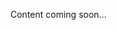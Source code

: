 Content coming soon...
<!-- Once you've created an experiment, you can start adding and managing related files, such as images, documents, and other media. This helps you organize files efficiently, set frequencies, and control views and conversions.

<p><img src="/static/images/websites/experiment/experiment-detail.jpg" alt="Experiment Detail"></p>

**Name** | **Description**
:--- | ---
Name | The name of your experiment item.
Variant | An alternative version of the file being tested against the original.
Object | The file to include in the experiment.
Active | Check to activate or deactivate this item.
Frequency | Adjust the slider to set how often this file should appear.
Views | The number of times the file has been viewed.
Conversions | The number of times a view resulted in a conversion.
Conversion Rate | The percentage of views that resulted in a conversion. -->